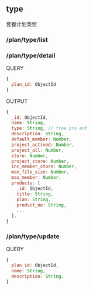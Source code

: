 ## type

套餐计划类型

### /plan/type/list

### /plan/type/detail

QUERY

```javascript
{
  plan_id: ObjectId
}
```

OUTPUT

```javascript
{
  _id: ObjectId,
  name: String,
  type: String, // free pro ent
  description: String,
  default_member: Number,
  project_actived: Number,
  project_all: Number,
  store: Number,
  project_store: Number,
  inc_member_store: Number,
  max_file_size: Number,
  max_member: Number,
  products: [
    _id: ObjectId,
    title: String,
    plan: String,
    product_no: String,
    ...
  ],
}
```

### /plan/type/update

QUERY

```javascript
{
  plan_id: ObjectId,
  name: String,
  description: String,
}
```
